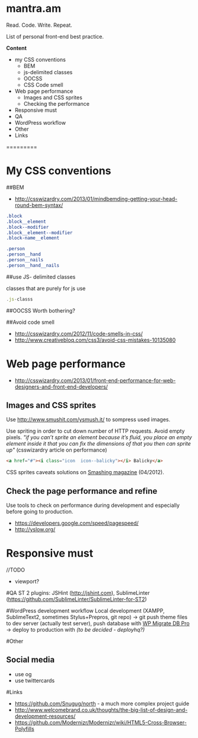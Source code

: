 mantra.am
=========

Read. Code. Write. Repeat.

List of personal front-end best practice.

**Content**

- my CSS conventions
  - BEM
  - js-delimited classes
  - OOCSS
  - CSS Code smell 
- Web page performance
  - Images and CSS sprites
  - Checking the performance
- Responsive must
- QA
- WordPress workflow
- Other
- Links

=========

# My CSS conventions

##BEM 
- http://csswizardry.com/2013/01/mindbemding-getting-your-head-round-bem-syntax/

```css
.block
.block__element
.block--modifier
.block__element--modifier
.block-name__element

.person 
.person__hand 
.person__nails 
.person__hand__nails 
```

##use JS- delimited classes

classes that are purely for js use

```javascript
.js-classs
```
##OOCSS
Worth bothering?

##Avoid code smell
- http://csswizardry.com/2012/11/code-smells-in-css/
- http://www.creativebloq.com/css3/avoid-css-mistakes-10135080

# Web page performance
- http://csswizardry.com/2013/01/front-end-performance-for-web-designers-and-front-end-developers/

## Images and CSS sprites
Use http://www.smushit.com/ysmush.it/ to sompress used images.

Use spriting in order to cut down number of HTTP requests. Avoid empty pixels.
*"if you can’t sprite an element because it’s fluid, you place an empty element inside it that you can fix the dimensions of that you then can sprite up"* (csswizardry article on performance)
```html
<a href="#"><i class="icon  icon--balicky"></i> Balicky</a>
```

CSS sprites caveats solutions on [Smashing magazine](http://coding.smashingmagazine.com/2012/04/11/css-sprites-revisited/) (04/2012).

## Check the page performance and refine
Use tools to check on performance during development and especially before going to production.
- https://developers.google.com/speed/pagespeed/
- http://yslow.org/

# Responsive must
//TODO
- viewport?

#QA
ST 2 plugins: JSHint (http://jshint.com), SublimeLinter (https://github.com/SublimeLinter/SublimeLinter-for-ST2)

#WordPress development workflow
Local development (XAMPP, SublimeText2, sometimes Stylus+Prepros, git repo) -> git push theme files to dev server (actually test server), push database with [WP Migrate DB Pro](https://deliciousbrains.com/wp-migrate-db-pro/) -> deploy to production with *(to be decided - deployhq?)*

#Other

## Social media
- use og
- use twittercards

#Links
- https://github.com/Snugug/north - a much more complex project guide
- http://www.welcomebrand.co.uk/thoughts/the-big-list-of-design-and-development-resources/
- https://github.com/Modernizr/Modernizr/wiki/HTML5-Cross-Browser-Polyfills


